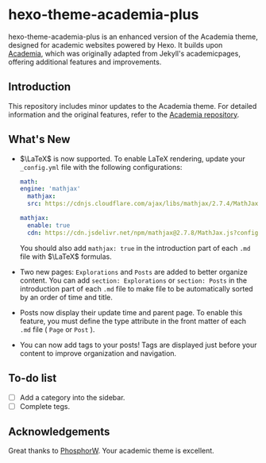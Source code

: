 # hexo-theme-academia-plus

hexo-theme-academia-plus is an enhanced version of the Academia theme, designed for academic websites powered by Hexo. It builds upon [Academia](https://github.com/PhosphorW/hexo-theme-academia), which was originally adapted from Jekyll's academicpages, offering additional features and improvements.

## Introduction

This repository includes minor updates to the Academia theme. For detailed information and the original features, refer to the [Academia repository](https://github.com/PhosphorW/hexo-theme-academia).

## What's New

- $\LaTeX$ is now supported. To enable LaTeX rendering, update your` _config.yml` file with the following configurations:

  ```yaml
  math:
  engine: 'mathjax'
    mathjax:
    src: https://cdnjs.cloudflare.com/ajax/libs/mathjax/2.7.4/MathJax.js?config=TeX-MML-AM_CHTML 

  mathjax:
    enable: true
    cdn: https://cdn.jsdelivr.net/npm/mathjax@2.7.8/MathJax.js?config=TeX-AMS-MML_HTMLorMML

  ```

  You should also add `mathjax: true` in the introduction part of each `.md` file with $\LaTeX$ formulas.

- Two new pages: `Explorations` and `Posts` are added to better organize content. You can add `section: Explorations` or `section: Posts` in the introduction part of each `.md` file to make file to be automatically sorted by an order of time and title.
- Posts now display their update time and parent page. To enable this feature, you must define the type attribute in the front matter of each `.md` file ( `Page` or `Post` ).
- You can now add tags to your posts! Tags are displayed just before your content to improve organization and navigation.

## To-do list

- [ ] Add a category into the sidebar.
- [ ] Complete tegs.

## Acknowledgements

Great thanks to [PhosphorW](https://github.com/PhosphorW). Your academic theme is excellent.